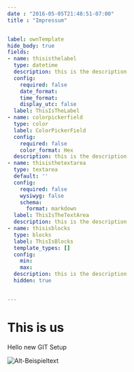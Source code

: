 ```yaml
---
date : "2016-05-05T21:48:51-07:00"
title : "Impressum"


label: ownTemplate
hide_body: true
fields:
- name: thisisthelabel
  type: datetime
  description: this is the description
  config:
    required: false
    date_format: 
    time_format: 
    display_utc: false
  label: ThisIsTheLabel
- name: colorpickerfield
  type: color
  label: ColorPickerField
  config:
    required: false
    color_format: Hex
  description: this is the description
- name: thisisthetextarea
  type: textarea
  default: ''
  config:
    required: false
    wysiwyg: false
    schema:
      format: markdown
  label: ThisIsTheTextArea
  description: this is the description
- name: thisisblocks
  type: blocks
  label: ThisIsBlocks
  template_types: []
  config:
    min: 
    max: 
  description: this is the description
  hidden: true


---
```


# This is us

Hello new GIT Setup

![Alt-Beispieltext](/images/santascanvas.jpg)


